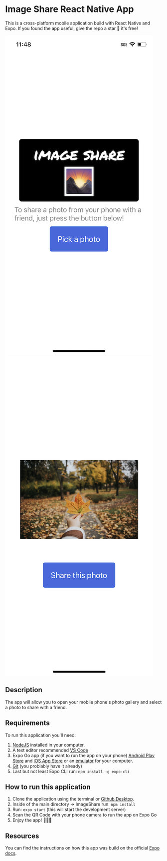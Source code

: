 # Image Share React Native App

This is a cross-platform mobile application build with React Native and Expo.
If you found the app useful, give the repo a star 🌟 it's free!

![image share app](./assets/imageshareapp.jpeg)
![image share app](./assets/imageshareapp1.PNG)

## Description

The app will allow you to open your mobile phone's photo gallery and select a photo to share with a friend.

## Requirements

To run this application you'll need:
 1. [NodeJS](https://nodejs.org/en/) installed in your computer.
 2. A text editor recommended [VS Code](https://code.visualstudio.com/download)
 2. Expo Go app (if you want to run the app on your phone) [Android Play Store](https://play.google.com/store/apps/details?id=host.exp.exponent) and [iOS App Store](https://apps.apple.com/app/expo-go/id982107779)  or an [emulator](https://www.bluestacks.com/android-emulator.html) for your computer.
 3. [Git](https://git-scm.com/) (you problably have it already)
 4. Last but not least Expo CLI run: `npm install -g expo-cli`

## How to run this application

  1. Clone the application using the terminal or [Github Desktop](https://docs.github.com/en/desktop/contributing-and-collaborating-using-github-desktop/adding-and-cloning-repositories/cloning-and-forking-repositories-from-github-desktop).
  2. Inside of the main directory -> ImageShare run: `npm install`
  3. Run: `expo start` (this will start the development server)
  4. Scan the QR Code with your phone camera to run the app on Expo Go
  5. Enjoy the app! 👨🏻‍💻

  ## Resources 

  You can find the instructions on how this app was build on the official [Expo docs](https://docs.expo.dev/tutorial/planning/).
  